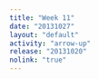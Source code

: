 ```yaml
---
title: "Week 11"
date: "20131027"
layout: "default"
activity: "arrow-up"
release: "20131020"
nolink: "true"
---
```



